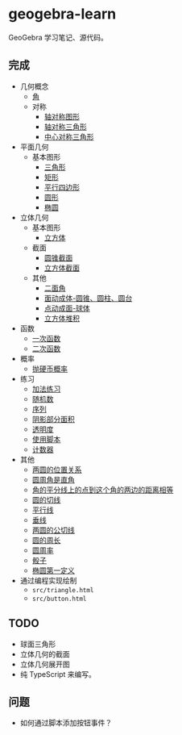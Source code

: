 # geogebra-learn

GeoGebra 学习笔记、源代码。

## 完成

* 几何概念
    * [角](https://www.geogebra.org/m/ytywe6ab)
    * 对称
        * [轴对称图形](https://www.geogebra.org/m/dtynjcf3)
        * [轴对称三角形](https://www.geogebra.org/m/mhw6te5m)
        * [中心对称三角形](https://www.geogebra.org/m/b99chbde)
* 平面几何
    * 基本图形
        * [三角形](https://www.geogebra.org/m/g8ccquyp)
        * [矩形](https://www.geogebra.org/m/kmqust99)
        * [平行四边形](https://www.geogebra.org/m/rdfbumqc)
        * [圆形](https://www.geogebra.org/m/fdv94rzm)
        * [椭圆](https://www.geogebra.org/m/dma9n4gw)
* 立体几何
    * 基本图形
        * [立方体](https://www.geogebra.org/m/nywckc5g)
    * 截面
        * [圆锥截面](https://www.geogebra.org/m/manggmnj)
        * [立方体截面](https://www.geogebra.org/m/aaeva3am)
    * 其他
        * [二面角](https://www.geogebra.org/m/azzqbchj)
        * [面动成体-圆锥、圆柱、圆台](https://www.geogebra.org/m/svp5suuy)
        * [点动成面-球体](https://www.geogebra.org/m/yzzzcf46)
        * [立方体堆积](https://www.geogebra.org/m/qcnchnvq)
* 函数
    * [一次函数](https://www.geogebra.org/m/wrpxsvfd)
    * [二次函数](https://www.geogebra.org/m/vvfs4sv8)
* 概率
    * [抛硬币概率](https://www.geogebra.org/m/yup93kgb)
* 练习
    * [加法练习](https://www.geogebra.org/m/qfebyjbd)
    * [随机数](https://www.geogebra.org/m/g5s2v6kf)
    * [序列](https://www.geogebra.org/m/artyafjv)
    * [阴影部分面积](https://www.geogebra.org/m/andm5tdf)
    * [透明度](https://www.geogebra.org/m/urn4za9s)
    * [使用脚本](https://www.geogebra.org/m/n2dp2m6x)
    * [计数器](https://www.geogebra.org/m/upuwaues)
* 其他
    * [两圆的位置关系](https://www.geogebra.org/m/qqusks9v)
    * [圆周角是直角](https://www.geogebra.org/m/mru4kybt)
    * [角的平分线上的点到这个角的两边的距离相等](https://www.geogebra.org/m/cvbsntsa)
    * [圆的切线](https://www.geogebra.org/m/bnazpub4)
    * [平行线](https://www.geogebra.org/m/ddepa44b)
    * [垂线](https://www.geogebra.org/m/tkstv9zz)
    * [两圆的公切线](https://www.geogebra.org/m/hjkskwet)
    * [圆的周长](https://www.geogebra.org/m/bfnxxj8m)
    * [圆周率](https://www.geogebra.org/m/r5ehjp88)
    * [骰子](https://www.geogebra.org/m/s7sftttf)
    * [椭圆第一定义](https://www.geogebra.org/m/jng4aetx)
* 通过编程实现绘制
    * `src/triangle.html`
    * `src/button.html`


## TODO

* 球面三角形
* 立体几何的截面
* 立体几何展开图
* 纯 TypeScript 来编写。


## 问题

* 如何通过脚本添加按钮事件？